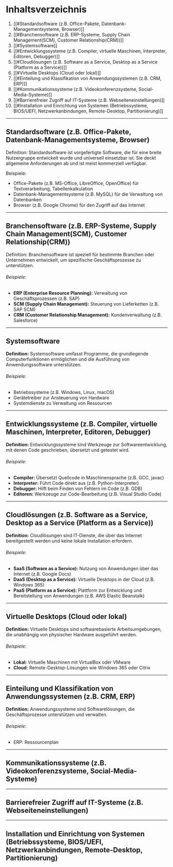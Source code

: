 # Inhaltsverzeichnis

1. [[#Standardsoftware (z.B. Office-Pakete, Datenbank-Managementsysteme, Browser)]]
2. [[#Branchensoftware (z.B. ERP-Systeme, Supply Chain Management(SCM), Customer Relationship(CRM))]]
3. [[#Systemsoftware]]
4. [[#Entwicklungssysteme (z.B. Compiler, virtuelle Maschinen, Interpreter, Editoren, Debugger)]]
5. [[#Cloudlösungen (z.B. Software as a Service, Desktop as a Service (Platform as a Service))]]
6. [[#Virtuelle Desktops (Cloud oder lokal)]]
7. [[#Einteilung und Klassifikation von Anwendungssystemen (z.B. CRM, ERP)]]
8. [[#Kommunikationssysteme (z.B. Videokonferenzsysteme, Social-Media-Systeme)]]
9. [[#Barrierefreier Zugriff auf IT-Systeme (z.B. Webseiteneinstellungen)]]
10. [[#Installation und Einrichtung von Systemen (Betriebssysteme, BIOS/UEFI, Netzwerkanbindungen, Remote-Desktop, Partitionierung)]]

----

## Standardsoftware (z.B. Office-Pakete, Datenbank-Managementsysteme, Browser) 

Definition: Standardsoftware ist vorgefertigte Software, die für eine breite Nutzergruppe entwickelt wurde und universell einsetzbar ist. Sie deckt allgemeine Anforderungen ab und ist meist kommerziell verfügbar.

Beispiele:
- Office-Pakete (z.B. MS-Office, LibreOffice, OpenOffice) für Textverarbeitung, Tabellenkalkulation
- Datenbank-Managementsysteme (z.B. MySQL) für die Verwaltung von Datenbanken
- Browser (z.B. Google Chrome) für den Zugriff auf das Internet




---

## Branchensoftware (z.B. ERP-Systeme, Supply Chain Management(SCM), Customer Relationship(CRM))

Definition: Branchensoftware ist speziell für bestimmte Branchen oder Unternehmen entwickelt, um spezifische Geschäftsprozesse zu unterstützen.

###### Beispiele:
- **ERP (Enterprise Resource Planning):** Verwaltung von Geschäftsprozessen (z.B. SAP)
- **SCM (Supply Chain Management):** Steuerung von Lieferketten (z.B. SAP SCM)
- **CRM (Customer Relationship Management):** Kundenverwaltung (z.B. Salesforce)





---

## Systemsoftware

**Definition:** Systemsoftware umfasst Programme, die grundlegende Computerfunktionen ermöglichen und die Ausführung von Anwendungssoftware unterstützen.

###### Beispiele:
- Betriebssysteme (z.B. Windows, Linux, macOS)
- Gerätetreiber zur Ansteuerung von Hardware
- Systemdienste zu Verwaltung von Ressourcen

---

## Entwicklungssysteme (z.B. Compiler, virtuelle Maschinen, Interpreter, Editoren, Debugger)

**Definition:** Entwicklungssysteme sind Werkzeuge zur Softwareentwicklung, mit denen Code geschrieben, übersetzt und getestet wird.

###### Beispiele:
- **Compiler:** Übersetzt Quellcode in Maschinensprache (z.B. GCC, javac)
- **Interpreter:** Führt Code direkt aus (z.B. Python-Interpreter)
- **Debugger:** Hilft beim Finden von Fehlern im Code (z.B. GDB)
- **Editoren:** Werkzeuge zur Code-Bearbeitung (z.B. Visual Studio Code)


---

## Cloudlösungen (z.B. Software as a Service, Desktop as a Service (Platform as a Service))

**Definition:** Cloudlösungen sind IT-Dienste, die über das Internet bereitgestellt werden und keine lokale Installation erfordern.

###### Beispiele:

- **SaaS (Software as a Service):** Nutzung von Anwendungen über das Internet (z.B. Google Docs)
- **DaaS (Desktop as a Service):** Virtuelle Desktops in der Cloud (z.B. Windows 365)
- **PaaS (Platform as a Service):** Plattform zur Entwicklung und Bereitstellung von Anwendungen (z.B. AWS Elastic Beanstalk)


---

## Virtuelle Desktops (Cloud oder lokal)

**Definition:** Virtuelle Desktops sind softwarebasierte Arbeitsumgebungen, die unabhängig von physischer Hardware ausgeführt werden.

###### Beispiele:
- **Lokal:** Virtuelle Maschinen mit VirtualBox oder VMware
- **Cloud:** Remote-Desktop-Lösungen wie Windows 365 oder Citrix



---

## Einteilung und Klassifikation von Anwendungssystemen (z.B. CRM, ERP)

**Definition:** Anwendungssysteme sind Softwarelösungen, die Geschäftsprozesse unterstützen und verwalten.
###### Beispiele:
- ERP: Ressourcenplan



---

## Kommunikationssysteme (z.B. Videokonferenzsysteme, Social-Media-Systeme)




---

## Barrierefreier Zugriff auf IT-Systeme (z.B. Webseiteneinstellungen)






---

## Installation und Einrichtung von Systemen (Betriebssysteme, BIOS/UEFI, Netzwerkanbindungen, Remote-Desktop, Partitionierung)